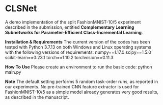 # CLSNet
A demo implementation of the split FashionMNIST-10/5 experiment described in the submission, entitled **Complementary Learning Subnetworks for Parameter-Efficient Class-Incremental Learning**.

**Installation & Requirements**
The current version of the codes has been tested with Python 3.7.13 on both Windows and Linux operating systems with the following versions of requirements: numpy==1.17.0 scipy==1.5.0 scikit-learn==0.23.1 torch==1.10.2 torchvision==0.11.3

**How To Use**
Please create an environment to run the basic code: python main.py

**Note**
The default setting performs 5 random task-order runs, as reported in our experiments.
No pre-trained CNN feature extractor is used for FashionMNIST-10/5 as a simple model already generates very good results, as described in the manuscript.
